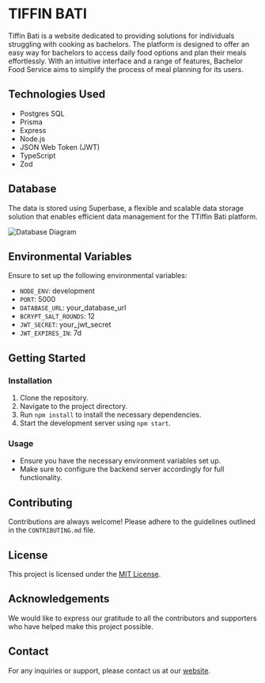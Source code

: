 # TIFFIN BATI

Tiffin Bati is a website dedicated to providing solutions for individuals struggling with cooking as bachelors. The platform is designed to offer an easy way for bachelors to access daily food options and plan their meals effortlessly. With an intuitive interface and a range of features, Bachelor Food Service aims to simplify the process of meal planning for its users.

## Technologies Used

- Postgres SQL
- Prisma
- Express
- Node.js
- JSON Web Token (JWT)
- TypeScript
- Zod

## Database

The data is stored using Superbase, a flexible and scalable data storage solution that enables efficient data management for the TTiffin Bati platform.

![Database Diagram](https://i.ibb.co/tHGKR15/tiffin-bati-drawio.png)

## Environmental Variables

Ensure to set up the following environmental variables:

- `NODE_ENV`: development
- `PORT`: 5000
- `DATABASE_URL`: your_database_url
- `BCRYPT_SALT_ROUNDS`: 12
- `JWT_SECRET`: your_jwt_secret
- `JWT_EXPIRES_IN`: 7d

## Getting Started

### Installation

1. Clone the repository.
2. Navigate to the project directory.
3. Run `npm install` to install the necessary dependencies.
4. Start the development server using `npm start`.

### Usage

- Ensure you have the necessary environment variables set up.
- Make sure to configure the backend server accordingly for full functionality.

## Contributing

Contributions are always welcome! Please adhere to the guidelines outlined in the `CONTRIBUTING.md` file.

## License

This project is licensed under the [MIT License](LICENSE).

## Acknowledgements

We would like to express our gratitude to all the contributors and supporters who have helped make this project possible.

## Contact

For any inquiries or support, please contact us at our [website](https://iammhador.netlify.app/).
